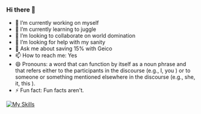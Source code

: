 ### Hi there 👋

- 🔭 I’m currently working on myself
- 🌱 I’m currently learning to juggle
- 👯 I’m looking to collaborate on world domination
- 🤔 I’m looking for help with my sanity
- 💬 Ask me about saving 15% with Geico
- 📫 How to reach me: Yes
- 😄 Pronouns: a word that can function by itself as a noun phrase and that refers either to the participants in the discourse (e.g., I, you ) or to someone or something mentioned elsewhere in the discourse (e.g., she, it, this ).
- ⚡ Fun fact: Fun facts aren't.

[![My Skills](https://skillicons.dev/icons?i=apple,atom,aws,bash,bsd,c,cs,discord,docker,elasticsearch,githubactions,go,graphql,idea,java,jenkins,jquery,linux,maven,mysql,obsidian,redhat,redis,rust,terraform,js,html,css,nodejs,npm,mongodb,webpack,git,github,vscode,ps)](https://skillicons.dev)

